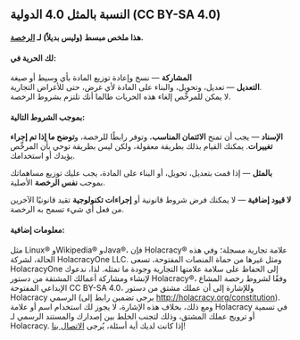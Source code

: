 ## النسبة بالمثل 4.0 الدولية (CC BY-SA 4.0)

#### هذا ملخص مبسط (وليس بديلاً) لـ <a href="https://creativecommons.org/licenses/by-sa/4.0/legalcode" target="_blank">الرخصة</a>.

#### لك الحرية في:

**المشاركة** — نسخ وإعادة توزيع المادة بأي وسيط أو صيغة  
**التعديل** — تعديل، وتحويل، والبناء على المادة لأي غرض، حتى للأغراض التجارية.  
لا يمكن للمرخِّص إلغاء هذه الحريات طالما أنك تلتزم بشروط الرخصة.

#### بموجب الشروط التالية:

**الإسناد** — يجب أن تمنح **الائتمان المناسب**، وتوفر رابطًا للرخصة، و**توضح ما إذا تم إجراء تغييرات**. يمكنك القيام بذلك بطريقة معقولة، ولكن ليس بطريقة توحي بأن المرخِّص يؤيدك أو استخدامك.

**بالمثل** — إذا قمت بتعديل، تحويل، أو البناء على المادة، يجب عليك توزيع مساهماتك بموجب **نفس الرخصة** الأصلية.

**لا قيود إضافية** — لا يمكنك فرض شروط قانونية أو **إجراءات تكنولوجية** تقيد قانونيًا الآخرين من فعل أي شيء تسمح به الرخصة.

#### معلومات إضافية:

مثل Linux® وWikipedia® وJava®، فإن Holacracy® علامة تجارية مسجلة؛ وفي هذه الحالة، لشركة HolacracyOne LLC. ومثل غيرها من حماة المنصات المفتوحة، تسعى HolacracyOne إلى الحفاظ على سلامة علامتها التجارية وجودة ما تمثله. لذا، ندعوك لإنشاء ومشاركة أعمالك المشتقة من دستور Holacracy®، وفقًا لشروط رخصة المشاع الإبداعي المفتوحة CC BY-SA 4.0، وللإشارة إلى أن عملك مشتق من دستور Holacracy الرسمي (يرجى تضمين رابط إلى http://holacracy.org/constitution). ومع ذلك، بخلاف هذه الإشارة، لا يجوز لك استخدام اسم أو علامة Holacracy في تسمية أو ترويج عملك المشتق، وذلك لتجنب الخلط بين إصدارك والمستند الرسمي لـ Holacracy. إذا كانت لديك أية أسئلة، يُرجى <a href="http://www.holacracy.org/contact/" target="_blank">الاتصال بنا</a>!
